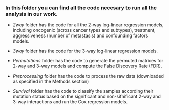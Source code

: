 ### In this folder you can find all the code necesary to run all the analysis in our work.

- *2way* folder has the code for all the 2-way log-linear regression models, including oncogenic (across cancer types and subtypes), treatment, aggressiveness (number of metastasis) and confounding factors models.

- *3way* folder has the code for the 3-way log-linear regression models.

- *Permutations* folder has the code to generate the permuted matrices for 2-way and 3-way models and compute the False Discovery Rate (FDR).

- *Preprocessing* folder has the code to process the raw data (downloaded as specified in the Methods section)

- *Survival* folder has the code to classify the samples according their mutation status based on the significant and non-sifnificant 2-way and 3-way interactions and run the Cox regression models.